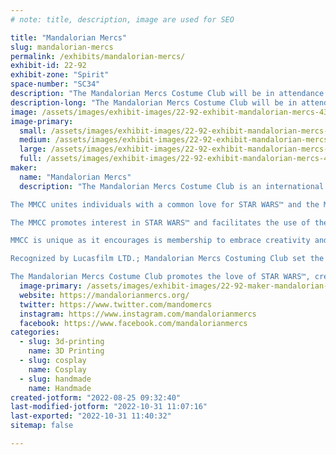 ```yaml
---
# note: title, description, image are used for SEO

title: "Mandalorian Mercs"
slug: mandalorian-mercs
permalink: /exhibits/mandalorian-mercs/
exhibit-id: 22-92
exhibit-zone: "Spirit"
space-number: "SC34"
description: "The Mandalorian Mercs Costume Club will be in attendance to demonstrate costume making!"
description-long: "The Mandalorian Mercs Costume Club will be in attendance to demonstrate costume making! We will show attendees how we use common tools, materials, and designs to create screen accurate Star Wars costumes!"
image: /assets/images/exhibit-images/22-92-exhibit-mandalorian-mercs-43-mercs-logo-1781-large.png
image-primary: 
  small: /assets/images/exhibit-images/22-92-exhibit-mandalorian-mercs-43-mercs-logo-1781-small.png
  medium: /assets/images/exhibit-images/22-92-exhibit-mandalorian-mercs-43-mercs-logo-1781-medium.png
  large: /assets/images/exhibit-images/22-92-exhibit-mandalorian-mercs-43-mercs-logo-1781-large.png
  full: /assets/images/exhibit-images/22-92-exhibit-mandalorian-mercs-43-mercs-logo-1781-full.png
maker: 
  name: "Mandalorian Mercs"
  description: "The Mandalorian Mercs Costume Club is an international STAR WARS™ costuming organization dedicated to celebrating the STAR WARS™ universe through the creation, display, and wearing of quality character costumes that represent the Mandalorian characters and culture from the STAR WARS™ sagas.

The MMCC unites individuals with a common love for STAR WARS™ and the Mandalorian culture/characters while encouraging self-improvement, personal growth, family involvement, and fellowship with peers.

The MMCC promotes interest in STAR WARS™ and facilitates the use of these costumes for STAR WARS™-related events as well as contributing to the local community through costumed charity and volunteer work.

MMCC is unique as it encourages is membership to embrace creativity and individualism as opposed to costume organization based on visual accuracy from the STAR WARS™ films and canon reference material. The MMCC is an inclusive and friendly club, following the Mandalorian way of “Clans” or family units and a clans’ ability to adopt anyone who wishes to be a Mandalorian.

Recognized by Lucasfilm LTD.; Mandalorian Mercs Costuming Club set the standards of Mandalorian costuming based on canon film (Boba and Jango Fett), Expanded Universe, “Legends”, action figure, and video/board game references. Our CRLs (Costume Requirement List) allow official members to be highly creative with their Mandalorian costumes, even though there is a minimum visual and quality standard that must be reached; every Mandalorian Mercs Costume Club member is constantly encouraged to improve their costume to the highest standards.

The Mandalorian Mercs Costume Club promotes the love of STAR WARS™, creation of quality costumes, and spirit of volunteerism."
  image-primary: /assets/images/exhibit-images/22-92-maker-mandalorian-mercs-mercs-logo-medium.png
  website: https://mandalorianmercs.org/
  twitter: https://www.twitter.com/mandomercs
  instagram: https://www.instagram.com/mandalorianmercs
  facebook: https://www.facebook.com/mandalorianmercs
categories: 
  - slug: 3d-printing
    name: 3D Printing
  - slug: cosplay
    name: Cosplay
  - slug: handmade
    name: Handmade
created-jotform: "2022-08-25 09:32:40"
last-modified-jotform: "2022-10-31 11:07:16"
last-exported: "2022-10-31 11:40:32"
sitemap: false

---
```

